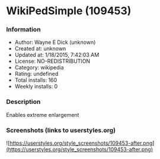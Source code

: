 # WikiPedSimple (109453)

### Information
- Author: Wayne E Dick (unknown)
- Created at: unknown
- Updated at: 1/18/2015, 7:42:03 AM
- License: NO-REDISTRIBUTION
- Category: wikipedia
- Rating: undefined
- Total installs: 160
- Weekly installs: 0


### Description
Enables extreme enlargement


### Screenshots (links to userstyles.org)
![https://userstyles.org/style_screenshots/109453-after.png](https://userstyles.org/style_screenshots/109453-after.png)


